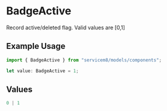 # BadgeActive

Record active/deleted flag.  Valid values are [0,1]

## Example Usage

```typescript
import { BadgeActive } from "servicem8/models/components";

let value: BadgeActive = 1;
```

## Values

```typescript
0 | 1
```